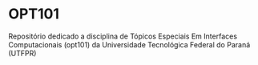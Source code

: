 # OPT101
Repositório dedicado a disciplina de Tópicos Especiais Em Interfaces Computacionais (opt101) da Universidade Tecnológica Federal do Paraná (UTFPR)

